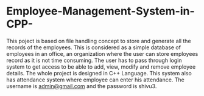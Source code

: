 # Employee-Management-System-in-CPP-
This poject is based on file handling concept to store and generate all the records of the employees.
This is considered as a simple database of employees in an office, an organization where the user can store employees record as it is not time consuming.
The user has to pass through login system to get access to be able to add, view, modify and remove employee details.
The whole project is designed in C++ Language.
This system also has attendance system where employee can enter his attendance.
The username is admin@gmail.com and the password is shivu3.
